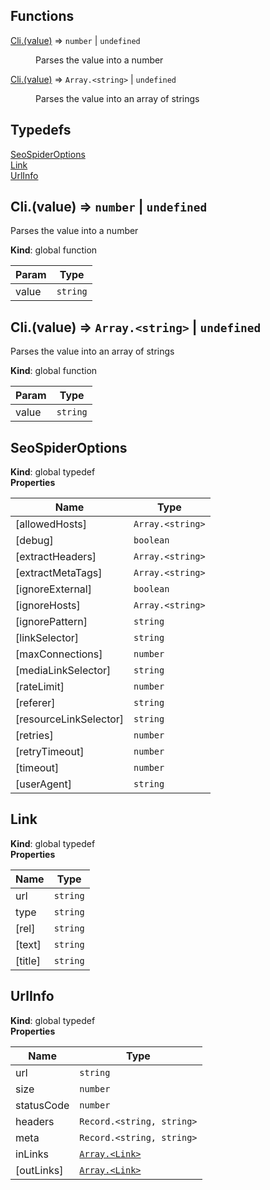## Functions

<dl>
<dt><a href="#Cli.">Cli.(value)</a> ⇒ <code>number</code> | <code>undefined</code></dt>
<dd><p>Parses the value into a number</p>
</dd>
<dt><a href="#Cli.">Cli.(value)</a> ⇒ <code>Array.&lt;string&gt;</code> | <code>undefined</code></dt>
<dd><p>Parses the value into an array of strings</p>
</dd>
</dl>

## Typedefs

<dl>
<dt><a href="#SeoSpiderOptions">SeoSpiderOptions</a></dt>
<dd></dd>
<dt><a href="#Link">Link</a></dt>
<dd></dd>
<dt><a href="#UrlInfo">UrlInfo</a></dt>
<dd></dd>
</dl>

<a name="Cli."></a>

## Cli.(value) ⇒ <code>number</code> \| <code>undefined</code>
Parses the value into a number

**Kind**: global function  

| Param | Type |
| --- | --- |
| value | <code>string</code> | 

<a name="Cli."></a>

## Cli.(value) ⇒ <code>Array.&lt;string&gt;</code> \| <code>undefined</code>
Parses the value into an array of strings

**Kind**: global function  

| Param | Type |
| --- | --- |
| value | <code>string</code> | 

<a name="SeoSpiderOptions"></a>

## SeoSpiderOptions
**Kind**: global typedef  
**Properties**

| Name | Type |
| --- | --- |
| [allowedHosts] | <code>Array.&lt;string&gt;</code> | 
| [debug] | <code>boolean</code> | 
| [extractHeaders] | <code>Array.&lt;string&gt;</code> | 
| [extractMetaTags] | <code>Array.&lt;string&gt;</code> | 
| [ignoreExternal] | <code>boolean</code> | 
| [ignoreHosts] | <code>Array.&lt;string&gt;</code> | 
| [ignorePattern] | <code>string</code> | 
| [linkSelector] | <code>string</code> | 
| [maxConnections] | <code>number</code> | 
| [mediaLinkSelector] | <code>string</code> | 
| [rateLimit] | <code>number</code> | 
| [referer] | <code>string</code> | 
| [resourceLinkSelector] | <code>string</code> | 
| [retries] | <code>number</code> | 
| [retryTimeout] | <code>number</code> | 
| [timeout] | <code>number</code> | 
| [userAgent] | <code>string</code> | 

<a name="Link"></a>

## Link
**Kind**: global typedef  
**Properties**

| Name | Type |
| --- | --- |
| url | <code>string</code> | 
| type | <code>string</code> | 
| [rel] | <code>string</code> | 
| [text] | <code>string</code> | 
| [title] | <code>string</code> | 

<a name="UrlInfo"></a>

## UrlInfo
**Kind**: global typedef  
**Properties**

| Name | Type |
| --- | --- |
| url | <code>string</code> | 
| size | <code>number</code> | 
| statusCode | <code>number</code> | 
| headers | <code>Record.&lt;string, string&gt;</code> | 
| meta | <code>Record.&lt;string, string&gt;</code> | 
| inLinks | [<code>Array.&lt;Link&gt;</code>](#Link) | 
| [outLinks] | [<code>Array.&lt;Link&gt;</code>](#Link) | 

